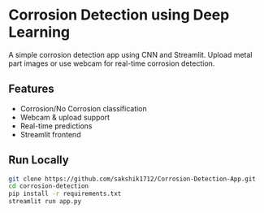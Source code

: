 # Corrosion Detection using Deep Learning

A simple corrosion detection app using CNN and Streamlit. Upload metal part images or use webcam for real-time corrosion detection.

## Features
- Corrosion/No Corrosion classification
- Webcam & upload support
- Real-time predictions
- Streamlit frontend

## Run Locally
```bash
git clone https://github.com/sakshik1712/Corrosion-Detection-App.git
cd corrosion-detection
pip install -r requirements.txt
streamlit run app.py
